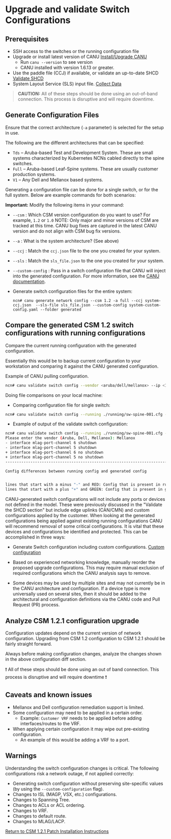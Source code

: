 # Upgrade and validate Switch Configurations

## Prerequisites

* SSH access to the switches or the running configuration file
* Upgrade or install latest version of CANU [Install/Upgrade CANU](../../operations/network/management_network/canu_install_update.md)
  * Run `canu --version` to see version
  * CANU installed with version 1.6.13 or greater.
* Use the paddle file (CCJ) if available, or validate an up-to-date SHCD [Validate SHCD](../../operations/network/management_network/validate_shcd.md)
* System Layout Service (SLS) input file. [Collect Data](../../operations/network/management_network/collect_data.md)

> **CAUTION:** All of these steps should be done using an out-of-band connection. This process is disruptive and will require downtime.

## Generate Configuration Files

Ensure that the correct architecture (`-a` parameter) is selected for the setup in use.

The following are the different architectures that can be specified:

* `Tds` – Aruba-based Test and Development System. These are small systems characterized by Kubernetes NCNs cabled directly to the spine switches.
* `Full` – Aruba-based Leaf-Spine systems. These are usually customer production systems.
* `V1` – Any Dell and Mellanox based systems.

Generating a configuration file can be done for a single switch, or for the full system. Below are example commands for both scenarios:

**Important:** Modify the following items in your command:

* `--csm` : Which CSM version configuration do you want to use? For example, `1.2` or `1.0`
NOTE: Only major and minor versions of CSM are tracked at this time. CANU bug fixes are captured in the latest CANU version and do not align with CSM bug fix versions.
* `--a`   : What is the system architecture? (See above)
* `--ccj` : Match the `ccj.json` file to the one you created for your system.
* `--sls` : Match the `sls_file.json` to the one you created for your system.
* `--custom-config` : Pass in a switch configuration file that CANU will inject into the generated configuration. For more information, see the [CANU documentation](https://github.com/Cray-HPE/canu#generate-switch-configs-including-custom-configurations).

* Generate switch configuration files for the entire system:

    ```console
    ncn# canu generate network config --csm 1.2 -a full --ccj system-ccj.json  --sls-file sls_file.json --custom-config system-custom-config.yaml --folder generated
    ```

## Compare the generated CSM 1.2 switch configurations with running configurations

Compare the current running configuration with the generated configuration.

Essentially this would be to backup current configuration to your workstation and comparing it against the CANU generated configuration.

Example of CANU pulling configuration.

```bash
ncn# canu validate switch config --vendor <aruba/dell/mellanox> --ip <192.168.1.1> --username USERNAME --password PASSWORD --generated ./generated/sw-spine-001.cfg
```

Doing file comparisons on your local machine:

* Comparing configuration file for single switch:

```bash
ncn# canu validate switch config --running ./running/sw-spine-001.cfg --generated ./generated/sw-spine-001.cfg
```

* Example of output of the validate switch configuration:

```bash
ncn# canu validate switch config --running ./running/sw-spine-001.cfg --generated ./generated/sw-spine-001.cfg
Please enter the vendor (Aruba, Dell, Mellanox): Mellanox
- interface mlag-port-channel 6 shutdown
- interface mlag-port-channel 5 shutdown
+ interface mlag-port-channel 6 no shutdown
+ interface mlag-port-channel 5 no shutdown
-------------------------------------------------------------------------

Config differences between running config and generated config


lines that start with a minus "-" and RED: Config that is present in running config but not in generated config
lines that start with a plus "+" and GREEN: Config that is present in generated config but not in running config.
```

CANU-generated switch configurations will not include any ports or devices not defined in the model. These were previously discussed in the
"Validate the SHCD section" but include edge uplinks (CAN/CMN) and custom configurations applied by the customer. When looking at the generated
configurations being applied against existing running configurations CANU will recommend removal of some critical configurations. It is vital
that these devices and configurations be identified and protected. This can be accomplished in three ways:

* Generate Switch configuration including custom configurations. [Custom configuration](https://github.com/Cray-HPE/canu/blob/develop/readme.md#generate-switch-configs-including-custom-configurations)

* Based on experienced networking knowledge, manually reorder the proposed upgrade configurations. This may require manual exclusion of required
  configurations which the CANU analysis says to remove.

* Some devices may be used by multiple sites and may not currently be in the CANU architecture and configuration. If a device type is more
  universally used on several sites, then it should be added to the architectural and configuration definitions via the CANU code and
  Pull Request (PR) process.

## Analyze CSM 1.2.1 configuration upgrade

Configuration updates depend on the current version of network configuration. Upgrading from CSM 1.2 configuration to CSM 1.2.1 should be fairly straight forward.

Always before making configuration changes, analyze the changes shown in the above configuration diff section.

:exclamation: All of these steps should be done using an out of band connection. This process is disruptive and will require downtime :exclamation:

## Caveats and known issues

* Mellanox and Dell configuration remediation support is limited.
* Some configuration may need to be applied in a certain order.
  * Example: `Customer VRF` needs to be applied before adding interfaces/routes to the VRF.
* When applying certain configuration it may wipe out pre-existing configuration.
  * An example of this would be adding a VRF to a port.

## Warnings

Understanding the switch configuration changes is critical. The following configurations risk a network outage, if not applied correctly:

* Generating switch configuration without preserving site-specific values (by using the `--custom-configuration` flag).
* Changes to ISL (MAGP, VSX, etc.) configurations.
* Changes to Spanning Tree.
* Changes to ACLs or ACL ordering.
* Changes to VRF.
* Changes to default route.
* Changes to MLAG/LACP.

[Return to CSM 1.2.1 Patch Installation Instructions](README.md)
